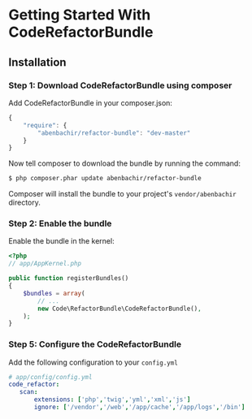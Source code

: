 Getting Started With CodeRefactorBundle
==================================

## Installation



### Step 1: Download CodeRefactorBundle using composer

Add CodeRefactorBundle in your composer.json:

```js
{
    "require": {
        "abenbachir/refactor-bundle": "dev-master"
    }
}
```

Now tell composer to download the bundle by running the command:

``` bash
$ php composer.phar update abenbachir/refactor-bundle
```

Composer will install the bundle to your project's `vendor/abenbachir` directory.

### Step 2: Enable the bundle

Enable the bundle in the kernel:

``` php
<?php
// app/AppKernel.php

public function registerBundles()
{
    $bundles = array(
        // ...
        new Code\RefactorBundle\CodeRefactorBundle(),
    );
}
```

### Step 5: Configure the CodeRefactorBundle


Add the following configuration to your `config.yml`

``` yaml
# app/config/config.yml
code_refactor:
   scan:
       extensions: ['php','twig','yml','xml','js']
       ignore: ['/vendor','/web','/app/cache','/app/logs','/bin']
```
